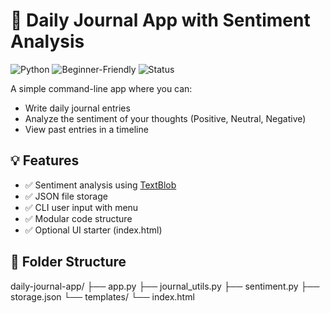 # 📝 Daily Journal App with Sentiment Analysis

![Python](https://img.shields.io/badge/Python-3.9+-blue)
![Beginner-Friendly](https://img.shields.io/badge/Level-Beginner-green)
![Status](https://img.shields.io/badge/Status-Complete-brightgreen)

A simple command-line app where you can:
- Write daily journal entries
- Analyze the sentiment of your thoughts (Positive, Neutral, Negative)
- View past entries in a timeline

## 💡 Features

- ✅ Sentiment analysis using [TextBlob](https://textblob.readthedocs.io/en/dev/)
- ✅ JSON file storage
- ✅ CLI user input with menu
- ✅ Modular code structure
- ✅ Optional UI starter (index.html)

## 📂 Folder Structure

daily-journal-app/
├── app.py
├── journal_utils.py
├── sentiment.py
├── storage.json
└── templates/
└── index.html

